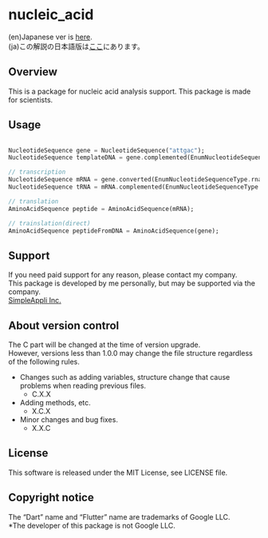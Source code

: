 # nucleic_acid

(en)Japanese ver is [here](https://github.com/MasahideMori-SimpleAppli/nucleic_acid/blob/main/README_JA.md).  
(ja)この解説の日本語版は[ここ](https://github.com/MasahideMori-SimpleAppli/nucleic_acid/blob/main/README_JA.md)にあります。

## Overview
This is a package for nucleic acid analysis support.
This package is made for scientists.

## Usage
```dart

NucleotideSequence gene = NucleotideSequence("attgac");
NucleotideSequence templateDNA = gene.complemented(EnumNucleotideSequenceType.dna);

// transcription
NucleotideSequence mRNA = gene.converted(EnumNucleotideSequenceType.rna);
NucleotideSequence tRNA = mRNA.complemented(EnumNucleotideSequenceType.rna);

// translation
AminoAcidSequence peptide = AminoAcidSequence(mRNA);

// trainslation(direct)
AminoAcidSequence peptideFromDNA = AminoAcidSequence(gene);

```

## Support
If you need paid support for any reason, please contact my company.  
This package is developed by me personally, but may be supported via the company.  
[SimpleAppli Inc.](https://simpleappli.com/en/index_en.html)

## About version control
The C part will be changed at the time of version upgrade.  
However, versions less than 1.0.0 may change the file structure regardless of the following rules.  
- Changes such as adding variables, structure change that cause problems when reading previous files.
    - C.X.X
- Adding methods, etc.
    - X.C.X
- Minor changes and bug fixes.
    - X.X.C

## License
This software is released under the MIT License, see LICENSE file.

## Copyright notice
The “Dart” name and “Flutter” name are trademarks of Google LLC.  
*The developer of this package is not Google LLC.